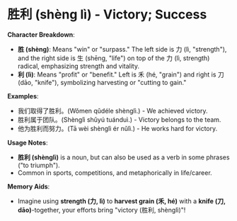 # **胜利 (shèng lì) - Victory; Success**

**Character Breakdown**:  
- **胜 (shèng)**: Means "win" or "surpass." The left side is 力 (lì, "strength"), and the right side is 生 (shēng, "life") on top of the 力 (lì, strength) radical, emphasizing strength and vitality.  
- **利 (lì)**: Means "profit" or "benefit." Left is 禾 (hé, "grain") and right is 刀 (dāo, "knife"), symbolizing harvesting or "cutting to gain."

**Examples**:  
- 我们取得了胜利。(Wǒmen qǔdéle shènglì.) - We achieved victory.  
- 胜利属于团队。(Shènglì shǔyú tuánduì.) - Victory belongs to the team.  
- 他为胜利而努力。(Tā wèi shènglì ér nǔlì.) - He works hard for victory.

**Usage Notes**:  
- **胜利 (shènglì)** is a noun, but can also be used as a verb in some phrases ("to triumph").  
- Common in sports, competitions, and metaphorically in life/career.

**Memory Aids**:  
- Imagine using **strength (力, lì)** to **harvest grain (禾, hé)** with a **knife (刀, dāo)**-together, your efforts bring "victory (胜利, shènglì)"!